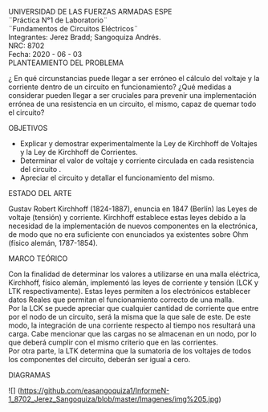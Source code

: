 UNIVERSIDAD DE LAS FUERZAS ARMADAS ESPE  
¨Práctica N°1 de Laboratorio¨  
¨Fundamentos de Circuitos Eléctricos¨  
Integrantes: Jerez Bradd; Sangoquiza Andrés.  
NRC: 8702   
Fecha: 2020 - 06 - 03  
PLANTEAMIENTO DEL PROBLEMA 

  ¿ En qué circunstancias puede llegar a ser erróneo el cálculo del voltaje y la corriente dentro de un circuito en funcionamiento? ¿Qué medidas a considerar pueden llegar a ser cruciales para prevenir una implementación errónea de una resistencia en un circuito, el mismo, capaz de quemar todo el circuito?
  
OBJETIVOS   
- Explicar y demostrar experimentalmente la Ley de Kirchhoff de Voltajes y la Ley de  Kirchhoff de Corrientes.
- Determinar el valor de voltaje y corriente circulada en cada resistencia del circuito . 
- Apreciar el circuito y detallar el funcionamiento del mismo.

 ESTADO DEL ARTE 
 
   Gustav Robert Kirchhoff (1824-1887), enuncia en 1847 (Berlín) las Leyes de voltaje (tensión) y corriente. Kirchhoff establece estas leyes debido a la necesidad de la implementación de nuevos componentes en la electrónica, de modo que no era suficiente con enunciados ya existentes sobre Ohm (físico alemán, 1787-1854). 
   
 MARCO TEÓRICO

  Con la finalidad de determinar los valores a utilizarse en una malla eléctrica, Kirchhoff, físico alemán, implementó las leyes de corriente y tensión (LCK y LTK respectivamente). Estas leyes permiten a los electrónicos establecer datos Reales que permitan el funcionamiento correcto de una malla.    
   Por la LCK se puede apreciar que cualquier cantidad de corriente que entre por el nodo de un circuito, será la misma que la que sale de este. De este modo, la integración de una corriente respecto al tiempo nos resultará una carga. Cabe mencionar que las cargas no se almacenan en un nodo, por lo que deberá cumplir con el mismo criterio que en las corrientes.  
   Por otra parte, la LTK determina que la sumatoria de los voltajes de todos los componentes del circuito, deberán ser igual a cero. 
 
 DIAGRAMAS

![] (https://github.com/easangoquiza1/InformeN-1_8702_Jerez_Sangoquiza/blob/master/Imagenes/img%205.jpg)
